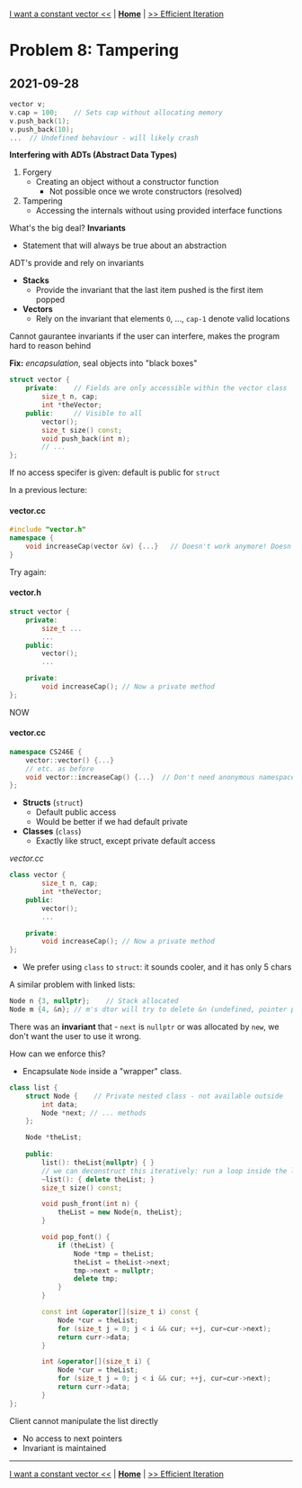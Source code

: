 [I want a constant vector <<](./problem_7.md) | [**Home**](../README.md) | [>> Efficient Iteration](./problem_9.md)

# Problem 8: Tampering
## **2021-09-28**

```C++
vector v;
v.cap = 100;    // Sets cap without allocating memory
v.push_back(1);
v.push_back(10);
...  // Undefined behaviour - will likely crash
```
**Interfering with ADTs (Abstract Data Types)**

1. Forgery 
    - Creating an object without a constructor function
        - Not possible once we wrote constructors (resolved)
1. Tampering
    - Accessing the internals without using provided interface functions

What's the big deal? **Invariants**

- Statement that will always be true about an abstraction

ADT's provide and rely on invariants

- **Stacks**
    - Provide the invariant that the last item pushed is the first item popped
- **Vectors**
    - Rely on the invariant that elements `O`, ..., `cap-1` denote valid locations

Cannot gaurantee invariants if the user can interfere, makes the program hard to reason behind

**Fix:** _encapsulation_, seal objects into "black boxes"

```C++
struct vector {
    private:    // Fields are only accessible within the vector class
        size_t n, cap;      
        int *theVector;
    public:     // Visible to all
        vector();
        size_t size() const;
        void push_back(int n);
        // ...
};
```

If no access specifer is given: default is public for `struct`

In a previous lecture:

#### vector.cc
```C++
#include "vector.h"
namespace {
    void increaseCap(vector &v) {...}   // Doesn't work anymore! Doesn't have access to v's internals
}
```
Try again:

#### vector.h
```C++
struct vector {
    private:
        size_t ...
        ...
    public:
        vector();
        ...

    private:
        void increaseCap(); // Now a private method
};
```
NOW

#### vector.cc
```C++
namespace CS246E {
    vector::vector() {...}  
    // etc. as before
    void vector::increaseCap() {...}  // Don't need anonymous namespaces anymore!
};
```

- **Structs** (`struct`)
    - Default public access
    - Would be better if we had default private
- **Classes** (`class`)
    - Exactly like struct, except private default access

_vector.cc_
```C++
class vector {
        size_t n, cap;
        int *theVector;
    public:
        vector();
        ...

    private:
        void increaseCap(); // Now a private method
};
```
- We prefer using `class` to `struct`: it sounds cooler, and it has only 5 chars

A similar problem with linked lists:

```C++
Node n {3, nullptr};    // Stack allocated
Node m {4, &n}; // m's dtor will try to delete &n (undefined, pointer pointed to a memory allocated on stack)
```

There was an **invariant** that - `next` is `nullptr` or was allocated by `new`, we don't want the user to use it wrong.

How can we enforce this?
- Encapsulate `Node` inside a "wrapper" class.

```C++
class list {
    struct Node {    // Private nested class - not available outside
        int data;
        Node *next; // ... methods
    };

    Node *theList;
    
    public:
        list(): theList{nullptr} { }
        // we can deconstruct this iteratively: run a loop inside the list class, this is actually possible now
        ~list(): { delete theList; }
        size_t size() const;

        void push_front(int n) {
            theList = new Node{n, theList};
        }

        void pop_font() {
            if (theList) {
                Node *tmp = theList;
                theList = theList->next;
                tmp->next = nullptr;
                delete tmp;
            }
        }

        const int &operator[](size_t i) const {
            Node *cur = theList;
            for (size_t j = 0; j < i && cur; ++j, cur=cur->next);
            return curr->data;
        }

        int &operator[](size_t i) {
            Node *cur = theList;
            for (size_t j = 0; j < i && cur; ++j, cur=cur->next);
            return curr->data;
        }   
};
```
Client cannot manipulate the list directly
- No access to next pointers
- Invariant is maintained

---
[I want a constant vector <<](./problem_7.md) | [**Home**](../README.md) | [>> Efficient Iteration](./problem_9.md)